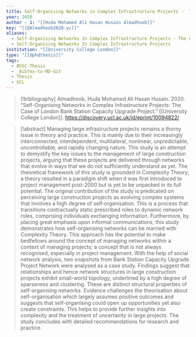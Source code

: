 ```yaml
---
title: Self-Organising Networks in Complex Infrastructure Projects -  The Case of London Bank Station Capacity Upgrade Project
year: 2020
author - 1: "[[Huda Mohamed Ali Hasan Husain Almadhoob]]"
key: "[[@Almadhoob2020-yc]]"
aliases:
  - Self-Organising Networks In Complex Infrastructure Projects - The Case Of London Bank Station Capacity Upgrade Project
  - Self-Organising Networks In Complex Infrastructure Projects
institution: "[[University College London]]"
type: "[[@phdthesis]]"
tags:
  - BSSC-Thesis
  - _BibTex-to-MD-Git
  - Thesis
  - UCL
---
```


> [!bibliography]
> Almadhoob, Huda Mohamed Ali Hasan Husain. 2020. “Self-Organising Networks in Complex Infrastructure Projects: The Case of London Bank Station Capacity Upgrade Project.” [[University College London]]. https://discovery.ucl.ac.uk/id/eprint/10094822/

> [!abstract]
> Managing large infrastructure projects remains a thorny issue in theory and practice. This is mainly due to their increasingly interconnected, interdependent, multilateral, nonlinear, unpredictable, uncontrollable, and rapidly changing nature. This study is an attempt to demystify the key issues to the management of large construction projects, arguing that these projects are delivered through networks that evolve in ways that we do not sufficiently understand as yet. The theoretical framework of this study is grounded in Complexity Theory; a theory resulted in a paradigm shift when it was first introduced to project management post-2000 but is yet to be unpacked in its full potential. The original contribution of the study is predicated on perceiving large construction projects as evolving complex systems that involves a high degree of self‐organisation. This is a process that transitions contractually static prescribed roles to dynamic network roles, comprising individuals exchanging information. Furthermore, by placing great emphasis upon informal communications, this study demonstrates how self-organising networks can be married with Complexity Theory. This approach has the potential to make bedfellows around the concept of managing networks within a context of managing projects; a concept that is not always recognised, especially in project management. With the help of social network analysis, two snapshots from Bank Station Capacity Upgrade Project Network were analysed as a case study. Findings suggest that relationships and hence network structures in large construction projects exhibit small-world topology, underlined by a high degree of sparseness and clustering. These are distinct structural properties of self-organising networks. Evidence challenges the theorisation about self-organisation which largely assumes positive outcomes and suggests that self-organising could open up opportunities yet also create constraints. This helps to provide further insights into complexity and the treatment of uncertainty in large projects. The study concludes with detailed recommendations for research and practice.